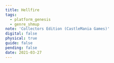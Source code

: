 ```yaml
---
title: Hellfire
tags:
  - platform_genesis
  - genre_shmup
note: 'Collectors Edition (CastleMania Games)'
digital: false
physical: true
guide: false
pending: false
date: 2021-03-27
---
```

